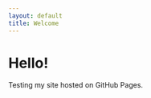 ```yaml
---
layout: default
title: Welcome
---
```


<link rel="stylesheet" href="/assets/style.css">

# Hello!

Testing my site hosted on GitHub Pages.

